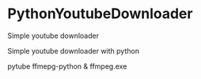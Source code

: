 # PythonYoutubeDownloader
Simple youtube downloader

Simple youtube downloader with python 

pytube
ffmepg-python 
& ffmpeg.exe 


